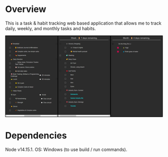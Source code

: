 # Overview
This is a task & habit tracking web based application that allows me to track daily, weekly, and monthly tasks and habits.

![UI image](https://github.com/jamesknightgd/task_tracker/blob/main/ui.jpg?raw=true)


# Dependencies
Node v14.15.1.
OS: Windows (to use build / run commands).

